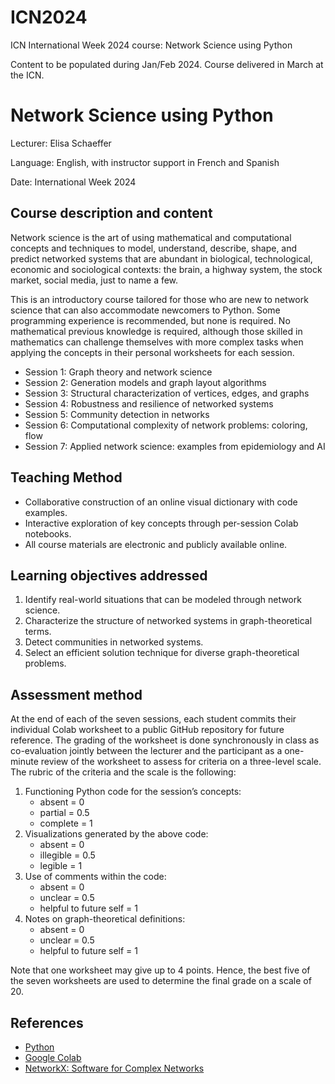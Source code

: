 # ICN2024
ICN International Week 2024 course: Network Science using Python

Content to be populated during Jan/Feb 2024. Course delivered in March at the ICN.

# Network Science using Python

Lecturer: Elisa Schaeffer

Language: English, with instructor support in French and Spanish

Date: International Week 2024

## Course description and content

Network science is the art of using mathematical and computational concepts and techniques to model, understand, describe, shape, and predict networked systems that are abundant in biological, technological, economic and sociological contexts: the brain, a highway system, the stock market, social media, just to name a few.

This is an introductory course tailored for those who are new to network science that can also accommodate newcomers to Python. Some programming experience is recommended, but none is required. No mathematical previous knowledge is required, although those skilled in mathematics can challenge themselves with more complex tasks when applying the concepts in their personal worksheets for each session.

* Session 1: Graph theory and network science
* Session 2: Generation models and graph layout algorithms
* Session 3: Structural characterization of vertices, edges, and graphs
* Session 4: Robustness and resilience of networked systems
* Session 5: Community detection in networks
* Session 6: Computational complexity of network problems: coloring, flow
* Session 7: Applied network science: examples from epidemiology and AI

## Teaching Method

* Collaborative construction of an online visual dictionary with code examples.  
* Interactive exploration of key concepts through per-session Colab notebooks.
* All course materials are electronic and publicly available online. 

## Learning objectives addressed

1. Identify real-world situations that can be modeled through network science.
2. Characterize the structure of networked systems in graph-theoretical terms.
3. Detect communities in networked systems.
4. Select an efficient solution technique for diverse graph-theoretical problems.

## Assessment method

At the end of each of the seven sessions, each student commits their individual Colab worksheet to a public GitHub repository for future reference. The grading of the worksheet is done synchronously in class as co-evaluation jointly between the lecturer and the participant as a one-minute review of the worksheet to assess for criteria on a three-level scale. The rubric of the criteria and the scale is the following:

1. Functioning Python code for the session’s concepts:
   * absent = 0
   * partial = 0.5
   * complete = 1
3. Visualizations generated by the above code:
   * absent = 0
   * illegible = 0.5
   * legible = 1
5. Use of comments within the code:
   * absent = 0
   * unclear = 0.5
   * helpful to future self = 1
7. Notes on graph-theoretical definitions:
   * absent = 0
   * unclear = 0.5
   * helpful to future self = 1

Note that one worksheet may give up to 4 points. Hence, the best five of the seven worksheets are used to determine the final grade on a scale of 20. 

## References

* [Python](https://www.python.org/)
* [Google Colab](https://colab.google)
* [NetworkX: Software for Complex Networks](https://networkx.org/documentation/)
